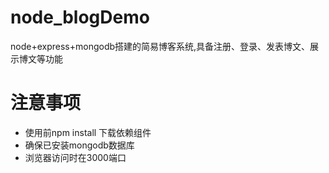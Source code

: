 # node_blogDemo
node+express+mongodb搭建的简易博客系统,具备注册、登录、发表博文、展示博文等功能

# 注意事项
* 使用前npm install 下载依赖组件
* 确保已安装mongodb数据库
* 浏览器访问时在3000端口
